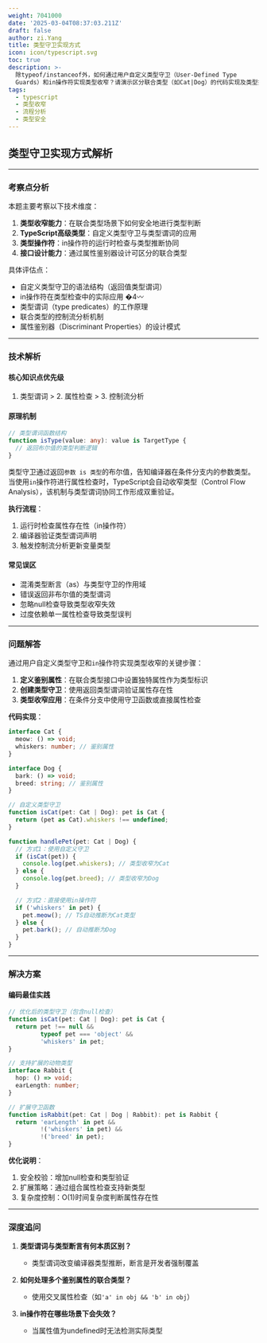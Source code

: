 ```yaml
---
weight: 7041000
date: '2025-03-04T08:37:03.211Z'
draft: false
author: zi.Yang
title: 类型守卫实现方式
icon: icon/typescript.svg
toc: true
description: >-
  除typeof/instanceof外，如何通过用户自定义类型守卫（User-Defined Type
  Guards）和in操作符实现类型收窄？请演示区分联合类型（如Cat|Dog）的代码实现及类型推断过程。
tags:
  - typescript
  - 类型收窄
  - 流程分析
  - 类型安全
---
```


## 类型守卫实现方式解析

---

### 考察点分析

本题主要考察以下技术维度：

1. **类型收窄能力**：在联合类型场景下如何安全地进行类型判断
2. **TypeScript高级类型**：自定义类型守卫与类型谓词的应用
3. **类型操作符**：in操作符的运行时检查与类型推断协同
4. **接口设计能力**：通过属性鉴别器设计可区分的联合类型

具体评估点：

- 自定义类型守卫的语法结构（返回值类型谓词）
- in操作符在类型检查中的实际应用
�4〰
- 类型谓词（type predicates）的工作原理
- 联合类型的控制流分析机制
- 属性鉴别器（Discriminant Properties）的设计模式

---

### 技术解析

#### 核心知识点优先级

1. 类型谓词 > 2. 属性检查 > 3. 控制流分析

#### 原理机制

```typescript
// 类型谓词函数结构
function isType(value: any): value is TargetType {
  // 返回布尔值的类型判断逻辑
}
```

类型守卫通过返回`参数 is 类型`的布尔值，告知编译器在条件分支内的参数类型。当使用`in`操作符进行属性检查时，TypeScript会自动收窄类型（Control Flow Analysis），该机制与类型谓词协同工作形成双重验证。

**执行流程**：

1. 运行时检查属性存在性（in操作符）
2. 编译器验证类型谓词声明
3. 触发控制流分析更新变量类型

#### 常见误区

- 混淆类型断言（as）与类型守卫的作用域
- 错误返回非布尔值的类型谓词
- 忽略null检查导致类型收窄失效
- 过度依赖单一属性检查导致类型误判

---

### 问题解答

通过用户自定义类型守卫和`in`操作符实现类型收窄的关键步骤：

1. **定义鉴别属性**：在联合类型接口中设置独特属性作为类型标识
2. **创建类型守卫**：使用返回类型谓词验证属性存在性
3. **类型收窄应用**：在条件分支中使用守卫函数或直接属性检查

**代码实现**：

```typescript
interface Cat {
  meow: () => void;
  whiskers: number; // 鉴别属性
}

interface Dog {
  bark: () => void;
  breed: string; // 鉴别属性
}

// 自定义类型守卫
function isCat(pet: Cat | Dog): pet is Cat {
  return (pet as Cat).whiskers !== undefined;
}

function handlePet(pet: Cat | Dog) {
  // 方式1：使用自定义守卫
  if (isCat(pet)) {
    console.log(pet.whiskers); // 类型收窄为Cat
  } else {
    console.log(pet.breed); // 类型收窄为Dog
  }

  // 方式2：直接使用in操作符
  if ('whiskers' in pet) {
    pet.meow(); // TS自动推断为Cat类型
  } else {
    pet.bark(); // 自动推断为Dog
  }
}
```

---

### 解决方案

#### 编码最佳实践

```typescript
// 优化后的类型守卫（包含null检查）
function isCat(pet: Cat | Dog): pet is Cat {
  return pet !== null && 
         typeof pet === 'object' && 
         'whiskers' in pet;
}

// 支持扩展的动物类型
interface Rabbit {
  hop: () => void;
  earLength: number;
}

// 扩展守卫函数
function isRabbit(pet: Cat | Dog | Rabbit): pet is Rabbit {
  return 'earLength' in pet && 
         !('whiskers' in pet) &&
         !('breed' in pet);
}
```

**优化说明**：

1. 安全校验：增加null检查和类型验证
2. 扩展策略：通过组合属性检查支持新类型
3. 复杂度控制：O(1)时间复杂度判断属性存在性

---

### 深度追问

1. **类型谓词与类型断言有何本质区别？**
   - 类型谓词改变编译器类型推断，断言是开发者强制覆盖

2. **如何处理多个鉴别属性的联合类型？**
   - 使用交叉属性检查（如`'a' in obj && 'b' in obj`）

3. **in操作符在哪些场景下会失效？**
   - 当属性值为undefined时无法检测实际类型
